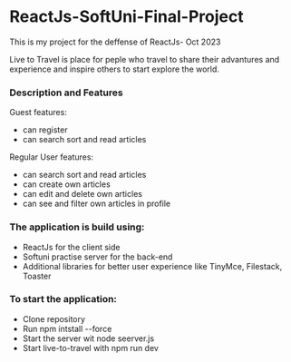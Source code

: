 # ReactJs-SoftUni-Final-Project
This is my project for the deffense of ReactJs- Oct 2023

Live to Travel is place for peple who travel to share their advantures and experience and inspire others to start explore the world. 
  
### **Description and Features**
Guest features:
  * can register
  * can search sort and read articles
  
Regular User features:
  * can search sort and read articles
  * can create own articles
  * can edit and delete own articles
  * can see and filter own articles in profile 

### **The application is build using:**
  * ReactJs for the client side
  * Softuni practise server for the back-end
  * Additional libraries for better user experience like TinyMce, Filestack, Toaster

### **To start the application:**
  * Clone repository
  * Run npm intstall --force
  * Start the server wit node seerver.js
  * Start live-to-travel with npm run dev
